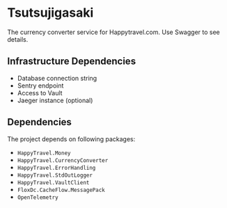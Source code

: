 # Tsutsujigasaki

The currency converter service for Happytravel.com. Use Swagger to see details.


## Infrastructure Dependencies
* Database connection string
* Sentry endpoint
* Access to Vault
* Jaeger instance (optional)


## Dependencies

The project depends on following packages: 
* `HappyTravel.Money`
* `HappyTravel.CurrencyConverter`
* `HappyTravel.ErrorHandling`
* `HappyTravel.StdOutLogger`
* `HappyTravel.VaultClient`
* `FloxDc.CacheFlow.MessagePack`
* `OpenTelemetry`

